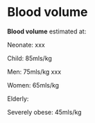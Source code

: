 ---
---
# Blood volume

**Blood volume** estimated at:

Neonate: xxx

Child: 85mls/kg

Men: 75mls/kg xxx

Women: 65mls/kg

Elderly:

Severely obese: 45mls/kg
